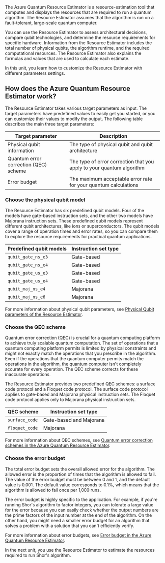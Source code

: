 
The Azure Quantum Resource Estimator is a resource-estimation tool that computes and displays the resources that are required to run a quantum algorithm. The Resource Estimator assumes that the algorithm is run on a fault-tolerant, large-scale quantum computer.

You can use the Resource Estimator to assess architectural decisions, compare qubit technologies, and determine the resource requirements for specific hardware. Information from the Resource Estimator includes the total number of physical qubits, the algorithm runtime, and the required computational resources. The Resource Estimator also explains the formulas and values that are used to calculate each estimate.


In this unit, you learn how to customize the Resource Estimator with different parameters settings.

## How does the Azure Quantum Resource Estimator work?

The Resource Estimator takes various target parameters as input. The target parameters have predefined values to easily get you started, or you can customize their values to modify the output. The following table describes the main three target parameters:

| Target parameter                       | Description                                                           |
|----------------------------------------|-----------------------------------------------------------------------|
| Physical qubit information             | The type of physical qubit and qubit architecture                     |
| Quantum error correction (QEC) scheme  | The type of error correction that you apply to your quantum algorithm |
| Error budget                           | The maximum acceptable error rate for your quantum calculations       |

### Choose the physical qubit model

The Resource Estimator has six predefined qubit models. Four of the models have gate-based instruction sets, and the other two models have Majorana instruction sets. These predefined qubit models represent different qubit architectures, like ions or superconductors. The qubit models cover a range of operation times and error rates, so you can compare them to explore the resource requirements for practical quantum applications.

| Predefined qubit models | Instruction set type |
|-------------------------|----------------------|
| `qubit_gate_ns_e3`    | Gate-based           |
| `qubit_gate_ns_e4`    | Gate-based           |
| `qubit_gate_us_e3`    | Gate-based           |
| `qubit_gate_us_e4`    | Gate-based           |
| `qubit_maj_ns_e4`     | Majorana             |
| `qubit_maj_ns_e6`     | Majorana             |

For more information about physical qubit parameters, see [Physical Qubit parameters of the Resource Estimator](/azure/quantum/overview-resources-estimator#physical-qubit-parameters).

### Choose the QEC scheme

Quantum error correction (QEC) is crucial for a quantum computing platform to achieve truly scalable quantum computation. The set of operations that a quantum computing platform permits is limited by physical constraints and might not exactly match the operations that you prescribe in the algorithm. Even if the operations that the quantum computer permits match the operations in the algorithm, the quantum computer isn't completely accurate for every operation. The QEC scheme corrects for these inaccurate operations.

The Resource Estimator provides two predefined QEC schemes: a surface code protocol and a Floquet code protocol. The surface code protocol applies to gate-based and Majorana physical instruction sets. The Floquet code protocol applies only to Majorana physical instruction sets.

| QEC scheme     | Instruction set type    |
|----------------|-------------------------|
| `surface_code` | Gate-based and Majorana |
| `floquet_code` | Majorana                |

For more information about QEC schemes, see [Quantum error correction schemes in the Azure Quantum Resource Estimator](/azure/quantum/overview-resources-estimator#quantum-error-correction-schemes).

### Choose the error budget

The total error budget sets the overall allowed error for the algorithm. The allowed error is the proportion of times that the algorithm is allowed to fail. The value of the error budget must be between 0 and 1, and the default value is 0.001. The default value corresponds to 0.1%, which means that the algorithm is allowed to fail once per 1,000 runs.

The error budget is highly specific to the application. For example, if you're running Shor's algorithm to factor integers, you can tolerate a large value for the error because you can easily check whether the output numbers are the prime factors of the input number at the end of the algorithm. On the other hand, you might need a smaller error budget for an algorithm that solves a problem with a solution that you can't efficiently verify.

For more information about error budgets, see [Error budget in the Azure Quantum Resource Estimator](/azure/quantum/overview-resources-estimator#error-budget).

In the next unit, you use the Resource Estimator to estimate the resources required to run Shor's algorithm.
